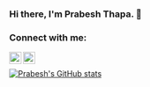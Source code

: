 ### Hi there, I'm Prabesh Thapa. 👋

### Connect with me:

[<img align="left" alt="Facebook" width="22px" src="https://cdn.jsdelivr.net/npm/simple-icons@v3/icons/facebook.svg" />][facebook]
[<img align="left" alt="Twitter" width="22px" src="https://cdn.jsdelivr.net/npm/simple-icons@v3/icons/twitter.svg" />][twitter]

<br>

[![Prabesh's GitHub stats](https://github-readme-stats.vercel.app/api?username=pr4besh&show_icons=true&include_all_commits=true)](https://github.com/pr4besh/github-readme-stats)


[facebook]: https://www.facebook.com/prabesh.npofficial
[twitter]: https://twitter.com/entry404
[instagram]: https://www.instagram.com/entry.d.404/

